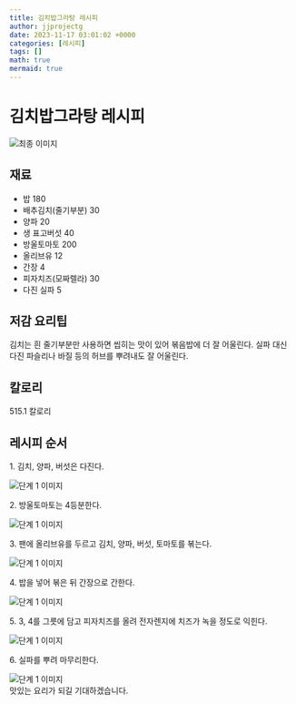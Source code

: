 ```yaml
---
title: 김치밥그라탕 레시피
author: jjprojectg
date: 2023-11-17 03:01:02 +0000
categories: [레시피]
tags: []
math: true
mermaid: true
---
```

<meta name="og:type" content="website"/>
<meta charset="UTF-8"/>
<div class="header">
  <h1>김치밥그라탕 레시피</h1>
</div>

<div class="container my-4">
  <div class="row">
    <div class="col-12 col-md-6">
      <div class="recipe-image">
        <img src="http://www.foodsafetykorea.go.kr/uploadimg/20141118/20141118102011_1416273611901.jpg" class="step-image" alt="최종 이미지"/>
      </div>
    </div>
    <div class="col-12 col-md-6">
      <div class="ingredients">
        <h2>재료</h2>
        <ul class="card">
          <li> 밥 180 </li>
          <li>  배추김치(줄기부분) 30 </li>
          <li>  양파 20 </li>
          <li>  생 표고버섯 40 </li>
          <li>  방울토마토 200 </li>
          <li>  올리브유 12 </li>
          <li>  간장 4 </li>
          <li>  피자치즈(모짜렐라) 30 </li>
          <li>  다진 실파 5 </li>
</ul>
      </div>
    </div>
    <div class="col-12 col-md-6">
      <div class="ingredients">
        <h2>저감 요리팁</h2>
        <div class="card"> 
          <p>
            김치는 흰 줄기부분만 사용하면 씹히는 맛이 있어 볶음밥에 더 잘 어울린다. 실파 대신 다진 파슬리나 바질 등의 허브를 뿌려내도 잘 어울린다.
          </p>
        </div>
      </div>
      <div class="ingredients">
        <h2>칼로리</h2>
        <div class="card"> 
          <p>
            515.1 칼로리
          </p>
        </div>
      </div>
    </div>
  </div>

  <h2 class="my-4">레시피 순서</h2>
  <div class="card recipe-card">
    <div class="card-body recipe-step">
      <p class="card-text step-description">1. 김치, 양파, 버섯은 다진다.</p>
      <img src="http://www.foodsafetykorea.go.kr/uploadimg/cook/748-1.jpg" alt="단계 1 이미지" class="step-image"/>
    </div>
  </div>
  <div class="card recipe-card">
    <div class="card-body recipe-step">
      <p class="card-text step-description">2. 방울토마토는 4등분한다.</p>
      <img src="http://www.foodsafetykorea.go.kr/uploadimg/cook/748-2.jpg" alt="단계 1 이미지" class="step-image"/>
    </div>
  </div>
  <div class="card recipe-card">
    <div class="card-body recipe-step">
      <p class="card-text step-description">3. 팬에 올리브유를 두르고 김치, 양파, 버섯, 토마토를 볶는다.</p>
      <img src="http://www.foodsafetykorea.go.kr/uploadimg/cook/748-3.jpg" alt="단계 1 이미지" class="step-image"/>
    </div>
  </div>
  <div class="card recipe-card">
    <div class="card-body recipe-step">
      <p class="card-text step-description">4. 밥을 넣어 볶은 뒤 간장으로 간한다.</p>
      <img src="http://www.foodsafetykorea.go.kr/uploadimg/cook/748-4.jpg" alt="단계 1 이미지" class="step-image"/>
    </div>
  </div>
  <div class="card recipe-card">
    <div class="card-body recipe-step">
      <p class="card-text step-description">5. 3, 4를 그릇에 담고 피자치즈를 올려 전자렌지에 치즈가 녹을 정도로 익힌다.</p>
      <img src="http://www.foodsafetykorea.go.kr/uploadimg/cook/748-5.jpg" alt="단계 1 이미지" class="step-image"/>
    </div>
  </div>
  <div class="card recipe-card">
    <div class="card-body recipe-step">
      <p class="card-text step-description">6. 실파를 뿌려 마무리한다.</p>
      <img src="http://www.foodsafetykorea.go.kr/uploadimg/cook/748-6.jpg" alt="단계 1 이미지" class="step-image"/>
    </div>
  </div>

</div>
맛있는 요리가 되길 기대하겠습니다.
